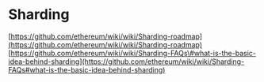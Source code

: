 # Sharding

[https://github.com/ethereum/wiki/wiki/Sharding-roadmap](https://github.com/ethereum/wiki/wiki/Sharding-roadmap) [https://github.com/ethereum/wiki/wiki/Sharding-FAQs\#what-is-the-basic-idea-behind-sharding](https://github.com/ethereum/wiki/wiki/Sharding-FAQs#what-is-the-basic-idea-behind-sharding)

